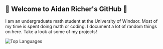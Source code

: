 ## 👾 Welcome to Aidan Richer's GitHub 👾

I am an undergraduate math student at the University of Windsor. Most of my time is spent doing math or coding. I document a lot of random things on here. Take a look at some of my projects!

![Top Languages](https://github-readme-stats.vercel.app/api/top-langs/?username=aricher1&layout=compact&theme=radical)
